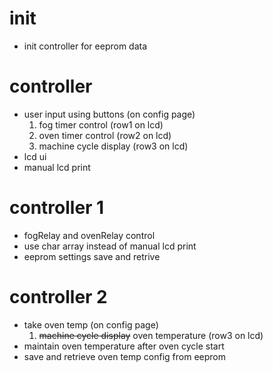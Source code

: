# init
- init controller for eeprom data

# controller
- user input using buttons (on config page)
    1. fog timer control (row1 on lcd)
    2. oven timer control (row2 on lcd)
    3. machine cycle display (row3 on lcd)
- lcd ui
- manual lcd print

# controller 1
- fogRelay and ovenRelay control
- use char array instead of manual lcd print
- eeprom settings save and retrive

# controller 2
- take oven temp (on config page) 
    1. ~~machine cycle display~~ oven temperature (row3 on lcd) 
- maintain oven temperature after oven cycle start
- save and retrieve oven temp config from eeprom